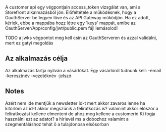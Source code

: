 A customer api egy végpontjain access_token vizsgálat van, ami a Storefront alkalmazásból jön.
Előfeltétele a működésnek, hogy a OauthServer be legyen lőve és az API Gateway működjön.
Ha ez adott, kérlek, ebbe a mappába hozz létre egy 'keys' mappát, amibe az OauthServer/App/config/jwt/public.pem fájl lemásolod!

TODO a jwks végpontot meg kell csin az OauthServeren és azzal validálni, mert ez gatyi megoldás

## Az alkalmazás célja
Az alkalmazás tartja nyilván a vásárlókat.
Egy vásárlóról tudnunk kell:
-email
-keresztnév
-vezetéknév
-jelszó


## Notes
Azért nem ide mentjük a newsletter id-t mert akkor zavaros lenne ha kitörlöm az id-t akkor megszűnik a feliratkozás is?  valamint akkor először a feliratkozást kellene elmenteni de ahoz meg kellene a customerid
Ki fogja használni ezt az adatot? a hírlevél ms a dobozhoz valamint a szegmentáláshoz tehát ő a tulajdonosa elsősorban


